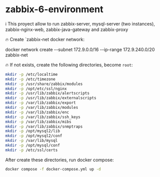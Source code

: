 # zabbix-6-environment

:information_source: This proyect allow to run zabbix-server, mysql-server (two instances), zabbix-nginx-web, zabbix-java-gateway and zabbix-proxy

:fire: Create `zabbix-net docker network:

docker network create --subnet 172.9.0.0/16 --ip-range 172.9.240.0/20 zabbix-net

:fire: If not exists, create the following directories, become `root`:

```bash
mkdir -p /etc/localtime
mkdir -p /etc/timezone
mkdir -p /usr/share/zabbix/modules
mkdir -p /opt/etc/ssl/nginx
mkdir -p /usr/lib/zabbix/alertscripts
mkdir -p /usr/lib/zabbix/externalscripts
mkdir -p /var/lib/zabbix/export
mkdir -p /var/lib/zabbix/modules
mkdir -p /var/lib/zabbix/enc
mkdir -p /var/lib/zabbix/ssh_keys
mkdir -p /var/lib/zabbix/mibs
mkdir -p /var/lib/zabbix/snmptraps
mkdir -p /opt/mysql2/lib
mkdir -p /opt/mysql2/conf
mkdir -p /var/lib/mysql
mkdir -p /opt/mysql/conf
mkdir -p /etc/ssl/certs
```

After create these directories, run docker compose:

```bash
docker compose -f docker-compose.yml up -d
```


